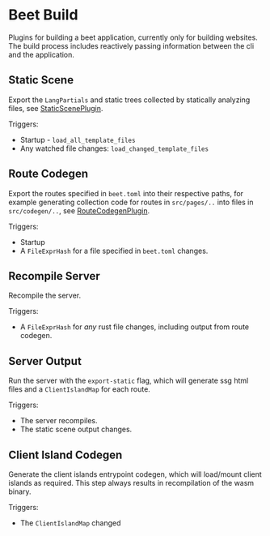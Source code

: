 # Beet Build

Plugins for building a beet application, currently only for building websites.
The build process includes reactively passing information between the cli and the application.

## Static Scene
Export the `LangPartials` and static trees collected by statically analyzing files, see [StaticScenePlugin](src/static_scene/static_scene_plugin.rs#L15).

Triggers:
- Startup - `load_all_template_files`
- Any watched file changes: `load_changed_template_files`

## Route Codegen
Export the routes specified in `beet.toml` into their respective paths, for example generating collection code for routes in `src/pages/..` into files in `src/codegen/..`, see [RouteCodegenPlugin](crates/beet_build/src/route_codegen/route_codegen_plugin.rs#L7).

Triggers:
- Startup
- A `FileExprHash` for a file specified in `beet.toml` changes.

## Recompile Server

Recompile the server.

Triggers:
- A `FileExprHash` for *any* rust file changes, including output from route codegen.

## Server Output

Run the server with the `export-static` flag, which will generate ssg html files and a `ClientIslandMap` for each route.

Triggers:
- The server recompiles.
- The static scene output changes.

## Client Island Codegen

Generate the client islands entrypoint codegen, which will load/mount client islands as required. This step always results in recompilation of the wasm binary.

Triggers:
- The `ClientIslandMap` changed